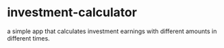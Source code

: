 # investment-calculator
a simple app that calculates investment earnings with different amounts in different times.
